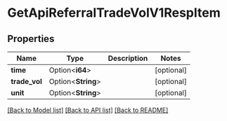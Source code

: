 # GetApiReferralTradeVolV1RespItem

## Properties

Name | Type | Description | Notes
------------ | ------------- | ------------- | -------------
**time** | Option<**i64**> |  | [optional]
**trade_vol** | Option<**String**> |  | [optional]
**unit** | Option<**String**> |  | [optional]

[[Back to Model list]](../README.md#documentation-for-models) [[Back to API list]](../README.md#documentation-for-api-endpoints) [[Back to README]](../README.md)


